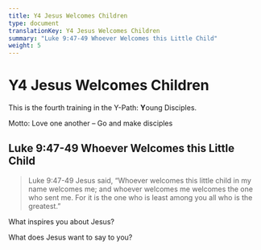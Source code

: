 ```yaml
---
title: Y4 Jesus Welcomes Children
type: document
translationKey: Y4 Jesus Welcomes Children
summary: "Luke 9:47-49 Whoever Welcomes this Little Child"
weight: 5
---
```

# Y4 Jesus Welcomes Children

This is the fourth training in the Y-Path: **Y**oung Disciples.

Motto: Love one another – Go and make disciples

## Luke 9:47-49 Whoever Welcomes this Little Child

>   Luke 9:47-49 Jesus said, “Whoever welcomes this little child in my name welcomes me; and whoever welcomes me welcomes the one who sent me. For it is the one who is least among you all who is the greatest.”

What inspires you about Jesus?

What does Jesus want to say to you?

